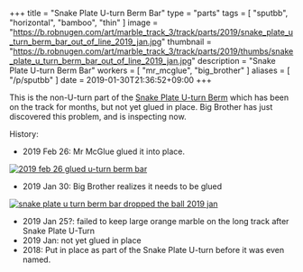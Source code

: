 +++
title = "Snake Plate U-turn Berm Bar"
type = "parts"
tags = [ "sputbb", "horizontal", "bamboo", "thin" ]
image = "https://b.robnugen.com/art/marble_track_3/track/parts/2019/snake_plate_u_turn_berm_bar_out_of_line_2019_jan.jpg"
thumbnail = "https://b.robnugen.com/art/marble_track_3/track/parts/2019/thumbs/snake_plate_u_turn_berm_bar_out_of_line_2019_jan.jpg"
description = "Snake Plate U-turn Berm Bar"
workers = [
	"mr_mcglue",
	"big_brother"
]
aliases = [
    "/p/sputbb"
]
date = 2019-01-30T21:36:52+09:00
+++

This is the non-U-turn part of the [Snake Plate U-turn Berm](/parts/snake_plate_u_turn_berm/)
which has been on the track for months, but not yet glued in place.
Big Brother has just discovered this problem, and is inspecting now.


History:

* 2019 Feb 26: Mr McGlue glued it into place.

[![2019 feb 26 glued u-turn berm bar](//b.robnugen.com/art/marble_track_3/track/parts/2019/thumbs/2019_feb_26_glued_u-turn_berm_bar.jpg)](//b.robnugen.com/art/marble_track_3/track/parts/2019/2019_feb_26_glued_u-turn_berm_bar.jpg)

* 2019 Jan 30: Big Brother realizes it needs to be glued

[![snake plate u turn berm bar dropped the ball 2019 jan](//b.robnugen.com/art/marble_track_3/track/parts/2019/thumbs/snake_plate_u_turn_berm_bar_dropped_the_ball_2019_jan.jpg)](//b.robnugen.com/art/marble_track_3/track/parts/2019/snake_plate_u_turn_berm_bar_dropped_the_ball_2019_jan.jpg)

* 2019 Jan 25?: failed to keep large orange marble on the long track
  after Snake Plate U-Turn
* 2019 Jan: not yet glued in place
* 2018: Put in place as part of the Snake Plate U-turn before it was
  even named.
